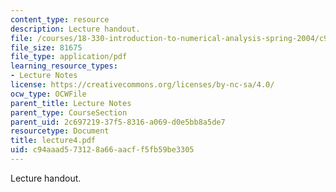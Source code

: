 ```yaml
---
content_type: resource
description: Lecture handout.
file: /courses/18-330-introduction-to-numerical-analysis-spring-2004/c94aaad573128a66aacff5fb59be3305_lecture4.pdf
file_size: 81675
file_type: application/pdf
learning_resource_types:
- Lecture Notes
license: https://creativecommons.org/licenses/by-nc-sa/4.0/
ocw_type: OCWFile
parent_title: Lecture Notes
parent_type: CourseSection
parent_uid: 2c697219-37f5-8316-a069-d0e5bb8a5de7
resourcetype: Document
title: lecture4.pdf
uid: c94aaad5-7312-8a66-aacf-f5fb59be3305
---
```

Lecture handout.